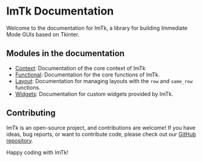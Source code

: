 # ImTk Documentation

Welcome to the documentation for ImTk, a library for building Immediate Mode GUIs based on Tkinter.

## Modules in the documentation

- [Context](context.md): Documentation of the core context of ImTk
- [Functional](functional.md): Documentation for the core functions of ImTk.
- [Layout](layout.md): Documentation for managing layouts with the `row` and `same_row` functions.
- [Widgets](widgets.md): Documentation for custom widgets provided by ImTk.


## Contributing

ImTk is an open-source project, and contributions are welcome! If you have ideas, bug reports, or want to contribute code, please check out our [GitHub repository](https://github.com/DominikPenk/imtk).

Happy coding with ImTk!
